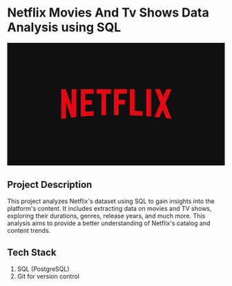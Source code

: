 # Netflix Movies And Tv Shows Data Analysis using SQL

![Netflix Image](https://github.com/chandan-data/Netflix_SQL_Projects/blob/main/Netflix_image.jpg)

## Project Description
This project analyzes Netflix's dataset using SQL to gain insights into the platform's content. It includes extracting data on movies and TV shows, exploring their durations, genres, release years, and much more. This analysis aims to provide a better understanding of Netflix's catalog and content trends.

## Tech Stack
1. SQL (PostgreSQL)
2. Git for version control
